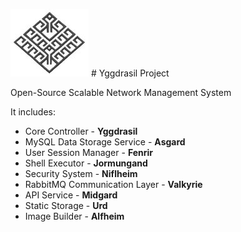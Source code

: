![logo](http://github.com/velovec/yggdrasil/raw/master/src/main/resources/logo_small.jpg) # Yggdrasil Project

Open-Source Scalable Network Management System

It includes:
* Core Controller              - **Yggdrasil**
* MySQL Data Storage Service   - **Asgard**
* User Session Manager         - **Fenrir**
* Shell Executor               - **Jormungand**
* Security System              - **Niflheim**
* RabbitMQ Communication Layer - **Valkyrie**
* API Service                  - **Midgard**
* Static Storage               - **Urd**
* Image Builder                - **Alfheim**
